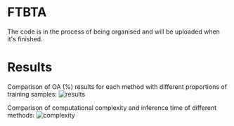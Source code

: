 # FTBTA
The code is in the process of being organised and will be uploaded when it's finished.

# Results

Comparison of OA (%) results for each method with different proportions of training samples:
![results](https://github.com/TeresaTing/FTBTA/assets/33770507/2573388f-e698-4d33-aeae-3419925caf52)

Comparison of computational complexity and inference time of different methods:
![complexity](https://github.com/TeresaTing/FTBTA/assets/33770507/5f4f8f49-ff7f-43b0-b4fc-e704afc43a6c)

